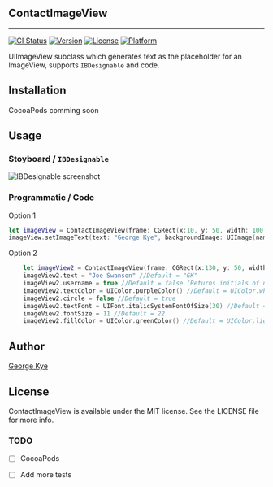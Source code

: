 ## ContactImageView
----------------------

[![CI Status](http://img.shields.io/travis/=/ContactImageView.svg?style=flat)](https://travis-ci.org/=/ContactImageView)
[![Version](https://img.shields.io/cocoapods/v/ContactImageView.svg?style=flat)](http://cocoapods.org/pods/ContactImageView)
[![License](https://img.shields.io/cocoapods/l/ContactImageView.svg?style=flat)](http://cocoapods.org/pods/ContactImageView)
[![Platform](https://img.shields.io/cocoapods/p/ContactImageView.svg?style=flat)](http://cocoapods.org/pods/ContactImageView)

UIImageView subclass which generates text as the placeholder for an ImageView, supports `IBDesignable` and code.

## Installation
CocoaPods comming soon

## Usage

### Stoyboard / `IBDesignable`
![IBDesignable screenshot](http://g.recordit.co/vqI1yZmutI.gif)

### Programmatic / Code
Option  1
```swift
let imageView = ContactImageView(frame: CGRect(x:10, y: 50, width: 100, height: 100))
imageView.setImageText(text: "George Kye", backgroundImage: UIImage(named: "bg"), username: true, textColor: UIColor.whiteColor(), fillColor: UIColor.blackColor(), circle: true) //backgroundImage is optional
```
Option 2
```swift
    let imageView2 = ContactImageView(frame: CGRect(x:130, y: 50, width: 100, height: 100))
    imageView2.text = "Joe Swanson" //Default = "GK"
    imageView2.username = true //Default = false (Returns initials of username if true)
    imageView2.textColor = UIColor.purpleColor() //Default = UIColor.whiteColor()
    imageView2.circle = false //Default = true
    imageView2.textFont = UIFont.italicSystemFontOfSize(30) //Default = UIFont.systemFontOfSize(22)
    imageView2.fontSize = 11 //Default = 22
    imageView2.fillColor = UIColor.greenColor() //Default = UIColor.lightGrayColor
```
## Author
<a href="twitter.com/gkye">George Kye </a>

## License
ContactImageView is available under the MIT license. See the LICENSE file for more info.

### TODO

- [ ] CocoaPods
- [ ] Add more tests

